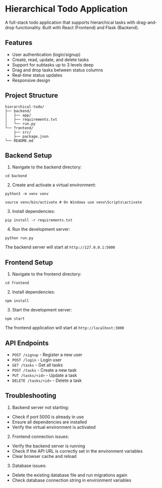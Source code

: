 # Hierarchical Todo Application

A full-stack todo application that supports hierarchical tasks with drag-and-drop functionality. Built with React (Frontend) and Flask (Backend).

## Features

-   User authentication (login/signup)
-   Create, read, update, and delete tasks
-   Support for subtasks up to 3 levels deep
-   Drag and drop tasks between status columns
-   Real-time status updates
-   Responsive design

## Project Structure

```
hierarchical-todo/
├── backend/
│   ├── app/
│   ├── requirements.txt
│   └── run.py
└── frontend/
    ├── src/
    ├── package.json
└── README.md
```

## Backend Setup

1. Navigate to the backend directory:

```
cd backend
```

2. Create and activate a virtual environment:

```
python3 -m venv venv
```

```
source venv/bin/activate # On Windows use venv\Scripts\activate
```

3. Install dependencies:

```
pip install -r requirements.txt
```

4. Run the development server:

```
python run.py
```

The backend server will start at `http://127.0.0.1:5000`

## Frontend Setup

1. Navigate to the frontend directory:

```
cd frontend
```

2. Install dependencies:

```
npm install
```

3. Start the development server:

```
npm start
```

The frontend application will start at `http://localhost:3000`

## API Endpoints

-   `POST /signup` - Register a new user
-   `POST /login` - Login user
-   `GET /tasks` - Get all tasks
-   `POST /tasks` - Create a new task
-   `PUT /tasks/<id>` - Update a task
-   `DELETE /tasks/<id>` - Delete a task

## Troubleshooting

1. Backend server not starting:

-   Check if port 5000 is already in use
-   Ensure all dependencies are installed
-   Verify the virtual environment is activated

2. Frontend connection issues:

-   Verify the backend server is running
-   Check if the API URL is correctly set in the environment variables
-   Clear browser cache and reload

3. Database issues:

-   Delete the existing database file and run migrations again
-   Check database connection string in environment variables
